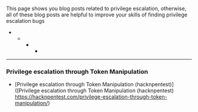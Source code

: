This page shows you blog posts related to privilege escalation, otherwise, all of these blog posts are helpful to improve your skills of finding privilege escalation bugs


+ + + +
------------------------------------------------------------------------------




### Privilege escalation through Token Manipulation

* [Privilege escalation through Token Manipulation (hacknpentest)]([Privilege escalation through Token Manipulation (hacknpentest) https://hacknpentest.com/privilege-escalation-through-token-manipulation/)


